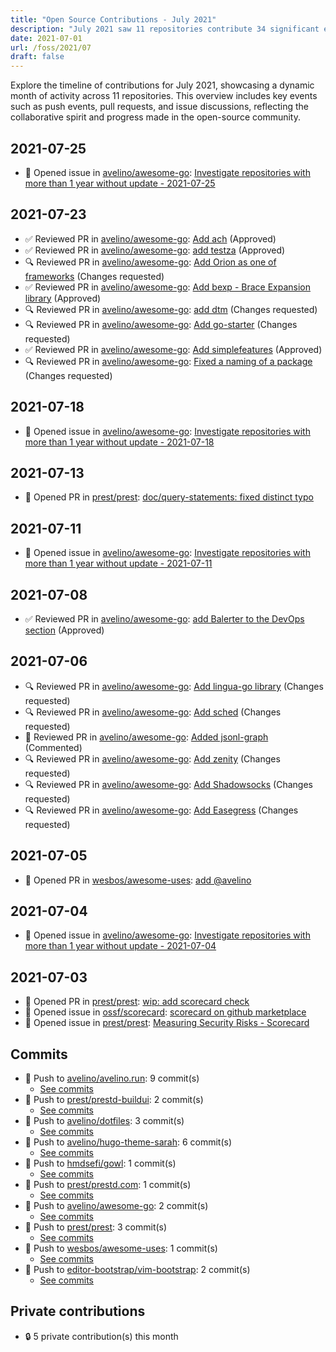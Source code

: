 ```yaml
---
title: "Open Source Contributions - July 2021"
description: "July 2021 saw 11 repositories contribute 34 significant events, including 3 pull requests and 15 reviews, highlighting ongoing development and community engagement."
date: 2021-07-01
url: /foss/2021/07
draft: false
---
```


Explore the timeline of contributions for July 2021, showcasing a dynamic month of activity across 11 repositories. This overview includes key events such as push events, pull requests, and issue discussions, reflecting the collaborative spirit and progress made in the open-source community.

## 2021-07-25

- 🐛 Opened issue in [avelino/awesome-go](https://github.com/avelino/awesome-go): [Investigate repositories with more than 1 year without update - 2021-07-25](https://github.com/avelino/awesome-go/issues/3672)

## 2021-07-23

- ✅ Reviewed PR in [avelino/awesome-go](https://github.com/avelino/awesome-go): [Add ach](https://github.com/avelino/awesome-go/pull/3668#pullrequestreview-713539068) (Approved)
- ✅ Reviewed PR in [avelino/awesome-go](https://github.com/avelino/awesome-go): [add testza](https://github.com/avelino/awesome-go/pull/3667#pullrequestreview-713536489) (Approved)
- 🔍 Reviewed PR in [avelino/awesome-go](https://github.com/avelino/awesome-go): [Add Orion as one of frameworks](https://github.com/avelino/awesome-go/pull/3665#pullrequestreview-713534501) (Changes requested)
- ✅ Reviewed PR in [avelino/awesome-go](https://github.com/avelino/awesome-go): [Add bexp - Brace Expansion library](https://github.com/avelino/awesome-go/pull/3663#pullrequestreview-713531679) (Approved)
- 🔍 Reviewed PR in [avelino/awesome-go](https://github.com/avelino/awesome-go): [add dtm](https://github.com/avelino/awesome-go/pull/3662#pullrequestreview-713529209) (Changes requested)
- 🔍 Reviewed PR in [avelino/awesome-go](https://github.com/avelino/awesome-go): [Add go-starter](https://github.com/avelino/awesome-go/pull/3661#pullrequestreview-713527299) (Changes requested)
- ✅ Reviewed PR in [avelino/awesome-go](https://github.com/avelino/awesome-go): [Add simplefeatures](https://github.com/avelino/awesome-go/pull/3660#pullrequestreview-713525700) (Approved)
- 🔍 Reviewed PR in [avelino/awesome-go](https://github.com/avelino/awesome-go): [Fixed a naming of a package](https://github.com/avelino/awesome-go/pull/3659#pullrequestreview-713524181) (Changes requested)

## 2021-07-18

- 🐛 Opened issue in [avelino/awesome-go](https://github.com/avelino/awesome-go): [Investigate repositories with more than 1 year without update - 2021-07-18](https://github.com/avelino/awesome-go/issues/3664)

## 2021-07-13

- 🔀 Opened PR in [prest/prest](https://github.com/prest/prest): [doc/query-statements: fixed distinct typo](https://github.com/prest/prest/pull/570)

## 2021-07-11

- 🐛 Opened issue in [avelino/awesome-go](https://github.com/avelino/awesome-go): [Investigate repositories with more than 1 year without update - 2021-07-11](https://github.com/avelino/awesome-go/issues/3656)

## 2021-07-08

- ✅ Reviewed PR in [avelino/awesome-go](https://github.com/avelino/awesome-go): [add Balerter to the DevOps section](https://github.com/avelino/awesome-go/pull/3654#pullrequestreview-701905099) (Approved)

## 2021-07-06

- 🔍 Reviewed PR in [avelino/awesome-go](https://github.com/avelino/awesome-go): [Add lingua-go library](https://github.com/avelino/awesome-go/pull/3647#pullrequestreview-699712890) (Changes requested)
- 🔍 Reviewed PR in [avelino/awesome-go](https://github.com/avelino/awesome-go): [Add sched](https://github.com/avelino/awesome-go/pull/3644#pullrequestreview-699711748) (Changes requested)
- 💬 Reviewed PR in [avelino/awesome-go](https://github.com/avelino/awesome-go): [Added jsonl-graph](https://github.com/avelino/awesome-go/pull/3643#pullrequestreview-699710506) (Commented)
- 🔍 Reviewed PR in [avelino/awesome-go](https://github.com/avelino/awesome-go): [Add zenity](https://github.com/avelino/awesome-go/pull/3641#pullrequestreview-699707549) (Changes requested)
- 🔍 Reviewed PR in [avelino/awesome-go](https://github.com/avelino/awesome-go): [Add Shadowsocks](https://github.com/avelino/awesome-go/pull/3640#pullrequestreview-699705713) (Changes requested)
- 🔍 Reviewed PR in [avelino/awesome-go](https://github.com/avelino/awesome-go): [Add Easegress](https://github.com/avelino/awesome-go/pull/3634#pullrequestreview-699701606) (Changes requested)

## 2021-07-05

- 🔀 Opened PR in [wesbos/awesome-uses](https://github.com/wesbos/awesome-uses): [add @avelino](https://github.com/wesbos/awesome-uses/pull/1204)

## 2021-07-04

- 🐛 Opened issue in [avelino/awesome-go](https://github.com/avelino/awesome-go): [Investigate repositories with more than 1 year without update - 2021-07-04](https://github.com/avelino/awesome-go/issues/3653)

## 2021-07-03

- 🔀 Opened PR in [prest/prest](https://github.com/prest/prest): [wip: add scorecard check](https://github.com/prest/prest/pull/566)
- 🐛 Opened issue in [ossf/scorecard](https://github.com/ossf/scorecard): [scorecard on github marketplace](https://github.com/ossf/scorecard/issues/653)
- 🐛 Opened issue in [prest/prest](https://github.com/prest/prest): [Measuring Security Risks - Scorecard](https://github.com/prest/prest/issues/565)

## Commits

- 🔨 Push to [avelino/avelino.run](https://github.com/avelino/avelino.run): 9 commit(s)
  - [See commits](https://github.com/avelino/avelino.run/commits?author=avelino&since=2021-07-01T00:00:00Z&until=2021-07-31T23:59:59Z)
- 🔨 Push to [prest/prestd-buildui](https://github.com/prest/prestd-buildui): 2 commit(s)
  - [See commits](https://github.com/prest/prestd-buildui/commits?author=avelino&since=2021-07-01T00:00:00Z&until=2021-07-31T23:59:59Z)
- 🔨 Push to [avelino/dotfiles](https://github.com/avelino/dotfiles): 3 commit(s)
  - [See commits](https://github.com/avelino/dotfiles/commits?author=avelino&since=2021-07-01T00:00:00Z&until=2021-07-31T23:59:59Z)
- 🔨 Push to [avelino/hugo-theme-sarah](https://github.com/avelino/hugo-theme-sarah): 6 commit(s)
  - [See commits](https://github.com/avelino/hugo-theme-sarah/commits?author=avelino&since=2021-07-01T00:00:00Z&until=2021-07-31T23:59:59Z)
- 🔨 Push to [hmdsefi/gowl](https://github.com/hmdsefi/gowl): 1 commit(s)
  - [See commits](https://github.com/hmdsefi/gowl/commits?author=avelino&since=2021-07-01T00:00:00Z&until=2021-07-31T23:59:59Z)
- 🔨 Push to [prest/prestd.com](https://github.com/prest/prestd.com): 1 commit(s)
  - [See commits](https://github.com/prest/prestd.com/commits?author=avelino&since=2021-07-01T00:00:00Z&until=2021-07-31T23:59:59Z)
- 🔨 Push to [avelino/awesome-go](https://github.com/avelino/awesome-go): 2 commit(s)
  - [See commits](https://github.com/avelino/awesome-go/commits?author=avelino&since=2021-07-01T00:00:00Z&until=2021-07-31T23:59:59Z)
- 🔨 Push to [prest/prest](https://github.com/prest/prest): 3 commit(s)
  - [See commits](https://github.com/prest/prest/commits?author=avelino&since=2021-07-01T00:00:00Z&until=2021-07-31T23:59:59Z)
- 🔨 Push to [wesbos/awesome-uses](https://github.com/wesbos/awesome-uses): 1 commit(s)
  - [See commits](https://github.com/wesbos/awesome-uses/commits?author=avelino&since=2021-07-01T00:00:00Z&until=2021-07-31T23:59:59Z)
- 🔨 Push to [editor-bootstrap/vim-bootstrap](https://github.com/editor-bootstrap/vim-bootstrap): 2 commit(s)
  - [See commits](https://github.com/editor-bootstrap/vim-bootstrap/commits?author=avelino&since=2021-07-01T00:00:00Z&until=2021-07-31T23:59:59Z)

## Private contributions

- 🔒 5 private contribution(s) this month

